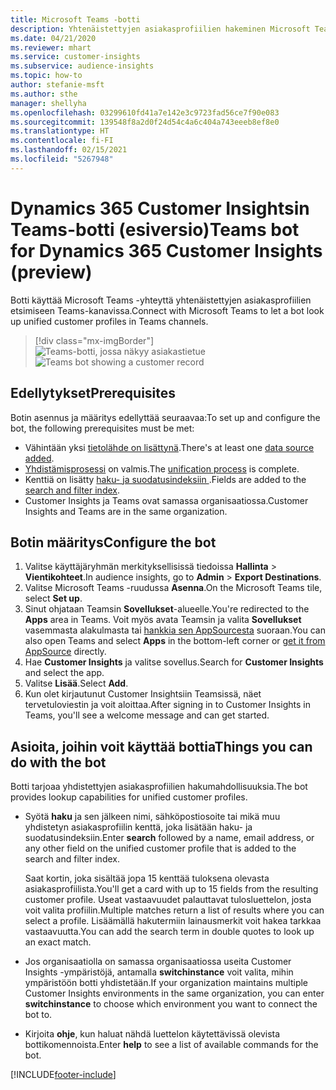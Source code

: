 ```yaml
---
title: Microsoft Teams -botti
description: Yhtenäistettyjen asiakasprofiilien hakeminen Microsoft Teamsissa botin avulla.
ms.date: 04/21/2020
ms.reviewer: mhart
ms.service: customer-insights
ms.subservice: audience-insights
ms.topic: how-to
author: stefanie-msft
ms.author: sthe
manager: shellyha
ms.openlocfilehash: 03299610fd41a7e142e3c9723fad56ce7f90e083
ms.sourcegitcommit: 139548f8a2d0f24d54c4a6c404a743eeeb8ef8e0
ms.translationtype: HT
ms.contentlocale: fi-FI
ms.lasthandoff: 02/15/2021
ms.locfileid: "5267948"
---
```

# <a name="teams-bot-for-dynamics-365-customer-insights-preview"></a><span data-ttu-id="dcba3-103">Dynamics 365 Customer Insightsin Teams-botti (esiversio)</span><span class="sxs-lookup"><span data-stu-id="dcba3-103">Teams bot for Dynamics 365 Customer Insights (preview)</span></span>

<span data-ttu-id="dcba3-104">Botti käyttää Microsoft Teams -yhteyttä yhtenäistettyjen asiakasprofiilien etsimiseen Teams-kanavissa.</span><span class="sxs-lookup"><span data-stu-id="dcba3-104">Connect with Microsoft Teams to let a bot look up unified customer profiles in Teams channels.</span></span>

> [!div class="mx-imgBorder"]
> <span data-ttu-id="dcba3-105">![Teams-botti, jossa näkyy asiakastietue](media/teams-bot.png "Teams-botti, jossa näkyy asiakastietue")</span><span class="sxs-lookup"><span data-stu-id="dcba3-105">![Teams bot showing a customer record](media/teams-bot.png "Teams bot showing a customer record")</span></span>

## <a name="prerequisites"></a><span data-ttu-id="dcba3-106">Edellytykset</span><span class="sxs-lookup"><span data-stu-id="dcba3-106">Prerequisites</span></span>

<span data-ttu-id="dcba3-107">Botin asennus ja määritys edellyttää seuraavaa:</span><span class="sxs-lookup"><span data-stu-id="dcba3-107">To set up and configure the bot, the following prerequisites must be met:</span></span>

- <span data-ttu-id="dcba3-108">Vähintään yksi [tietolähde on lisättynä](data-sources.md).</span><span class="sxs-lookup"><span data-stu-id="dcba3-108">There's at least one [data source added](data-sources.md).</span></span>
- <span data-ttu-id="dcba3-109">[Yhdistämisprosessi](data-unification.md) on valmis.</span><span class="sxs-lookup"><span data-stu-id="dcba3-109">The [unification process](data-unification.md) is complete.</span></span>
- <span data-ttu-id="dcba3-110">Kenttiä on lisätty [haku- ja suodatusindeksiin ](search-filter-index.md).</span><span class="sxs-lookup"><span data-stu-id="dcba3-110">Fields are added to the [search and filter index](search-filter-index.md).</span></span>
- <span data-ttu-id="dcba3-111">Customer Insights ja Teams ovat samassa organisaatiossa.</span><span class="sxs-lookup"><span data-stu-id="dcba3-111">Customer Insights and Teams are in the same organization.</span></span>

## <a name="configure-the-bot"></a><span data-ttu-id="dcba3-112">Botin määritys</span><span class="sxs-lookup"><span data-stu-id="dcba3-112">Configure the bot</span></span>

1. <span data-ttu-id="dcba3-113">Valitse käyttäjäryhmän merkityksellisissä tiedoissa **Hallinta** > **Vientikohteet**.</span><span class="sxs-lookup"><span data-stu-id="dcba3-113">In audience insights, go to **Admin** > **Export Destinations**.</span></span>
1. <span data-ttu-id="dcba3-114">Valitse Microsoft Teams -ruudussa **Asenna**.</span><span class="sxs-lookup"><span data-stu-id="dcba3-114">On the Microsoft Teams tile, select **Set up**.</span></span>
1. <span data-ttu-id="dcba3-115">Sinut ohjataan Teamsin **Sovellukset**-alueelle.</span><span class="sxs-lookup"><span data-stu-id="dcba3-115">You're redirected to the **Apps** area in Teams.</span></span> <span data-ttu-id="dcba3-116">Voit myös avata Teamsin ja valita **Sovellukset** vasemmasta alakulmasta tai [hankkia sen AppSourcesta](https://go.microsoft.com/fwlink/?linkid=2124104) suoraan.</span><span class="sxs-lookup"><span data-stu-id="dcba3-116">You can also open Teams and select **Apps** in the bottom-left corner or [get it from AppSource](https://go.microsoft.com/fwlink/?linkid=2124104) directly.</span></span>
1. <span data-ttu-id="dcba3-117">Hae **Customer Insights** ja valitse sovellus.</span><span class="sxs-lookup"><span data-stu-id="dcba3-117">Search for **Customer Insights** and select the app.</span></span>
1. <span data-ttu-id="dcba3-118">Valitse **Lisää**.</span><span class="sxs-lookup"><span data-stu-id="dcba3-118">Select **Add**.</span></span>
1. <span data-ttu-id="dcba3-119">Kun olet kirjautunut Customer Insightsiin Teamsissä, näet tervetuloviestin ja voit aloittaa.</span><span class="sxs-lookup"><span data-stu-id="dcba3-119">After signing in to Customer Insights in Teams, you'll see a welcome message and can get started.</span></span>

## <a name="things-you-can-do-with-the-bot"></a><span data-ttu-id="dcba3-120">Asioita, joihin voit käyttää bottia</span><span class="sxs-lookup"><span data-stu-id="dcba3-120">Things you can do with the bot</span></span>

<span data-ttu-id="dcba3-121">Botti tarjoaa yhdistettyjen asiakasprofiilien hakumahdollisuuksia.</span><span class="sxs-lookup"><span data-stu-id="dcba3-121">The bot provides lookup capabilities for unified customer profiles.</span></span>

- <span data-ttu-id="dcba3-122">Syötä **haku** ja sen jälkeen nimi, sähköpostiosoite tai mikä muu yhdistetyn asiakasprofiilin kenttä, joka lisätään haku- ja suodatusindeksiin.</span><span class="sxs-lookup"><span data-stu-id="dcba3-122">Enter **search** followed by a name, email address, or any other field on the unified customer profile that is added to the search and filter index.</span></span>

  <span data-ttu-id="dcba3-123">Saat kortin, joka sisältää jopa 15 kenttää tuloksena olevasta asiakasprofiilista.</span><span class="sxs-lookup"><span data-stu-id="dcba3-123">You'll get a card with up to 15 fields from the resulting customer profile.</span></span> <span data-ttu-id="dcba3-124">Useat vastaavuudet palauttavat tulosluettelon, josta voit valita profiilin.</span><span class="sxs-lookup"><span data-stu-id="dcba3-124">Multiple matches return a list of results where you can select a profile.</span></span> <span data-ttu-id="dcba3-125">Lisäämällä hakutermiin lainausmerkit voit hakea tarkkaa vastaavuutta.</span><span class="sxs-lookup"><span data-stu-id="dcba3-125">You can add the search term in double quotes to look up an exact match.</span></span>

- <span data-ttu-id="dcba3-126">Jos organisaatiolla on samassa organisaatiossa useita Customer Insights -ympäristöjä, antamalla **switchinstance** voit valita, mihin ympäristöön botti yhdistetään.</span><span class="sxs-lookup"><span data-stu-id="dcba3-126">If your organization maintains multiple Customer Insights environments in the same organization, you can enter **switchinstance** to choose which environment you want to connect the bot to.</span></span>

- <span data-ttu-id="dcba3-127">Kirjoita **ohje**, kun haluat nähdä luettelon käytettävissä olevista bottikomennoista.</span><span class="sxs-lookup"><span data-stu-id="dcba3-127">Enter **help** to see a list of available commands for the bot.</span></span>  


[!INCLUDE[footer-include](../includes/footer-banner.md)]